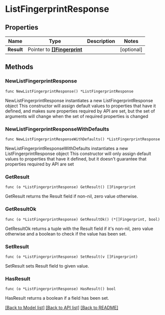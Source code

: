 # ListFingerprintResponse

## Properties

Name | Type | Description | Notes
------------ | ------------- | ------------- | -------------
**Result** | Pointer to [**[]Fingerprint**](Fingerprint.md) |  | [optional] 

## Methods

### NewListFingerprintResponse

`func NewListFingerprintResponse() *ListFingerprintResponse`

NewListFingerprintResponse instantiates a new ListFingerprintResponse object
This constructor will assign default values to properties that have it defined,
and makes sure properties required by API are set, but the set of arguments
will change when the set of required properties is changed

### NewListFingerprintResponseWithDefaults

`func NewListFingerprintResponseWithDefaults() *ListFingerprintResponse`

NewListFingerprintResponseWithDefaults instantiates a new ListFingerprintResponse object
This constructor will only assign default values to properties that have it defined,
but it doesn't guarantee that properties required by API are set

### GetResult

`func (o *ListFingerprintResponse) GetResult() []Fingerprint`

GetResult returns the Result field if non-nil, zero value otherwise.

### GetResultOk

`func (o *ListFingerprintResponse) GetResultOk() (*[]Fingerprint, bool)`

GetResultOk returns a tuple with the Result field if it's non-nil, zero value otherwise
and a boolean to check if the value has been set.

### SetResult

`func (o *ListFingerprintResponse) SetResult(v []Fingerprint)`

SetResult sets Result field to given value.

### HasResult

`func (o *ListFingerprintResponse) HasResult() bool`

HasResult returns a boolean if a field has been set.


[[Back to Model list]](../README.md#documentation-for-models) [[Back to API list]](../README.md#documentation-for-api-endpoints) [[Back to README]](../README.md)


